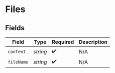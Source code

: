 # Files


## Fields

| Field              | Type               | Required           | Description        |
| ------------------ | ------------------ | ------------------ | ------------------ |
| `content`          | *string*           | :heavy_check_mark: | N/A                |
| `fileName`         | *string*           | :heavy_check_mark: | N/A                |
